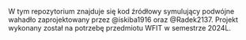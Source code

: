 W tym repozytorium znajduje się kod źródłowy symulujący podwójne wahadło zaprojektowany przez @iskiba1916 oraz @Radek2137. Projekt wykonany został na potrzebę przedmiotu WFIT w semestrze 2024L.
